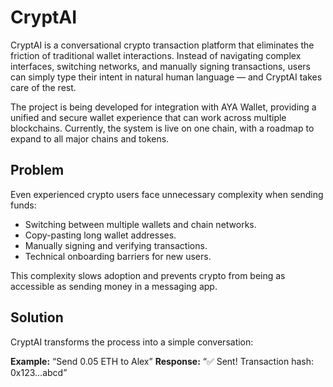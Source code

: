 # CryptAI

CryptAI is a conversational crypto transaction platform that eliminates the friction of traditional wallet interactions. Instead of navigating complex interfaces, switching networks, and manually signing transactions, users can simply type their intent in natural human language — and CryptAI takes care of the rest.

The project is being developed for integration with AYA Wallet, providing a unified and secure wallet experience that can work across multiple blockchains. Currently, the system is live on one chain, with a roadmap to expand to all major chains and tokens.

## Problem

Even experienced crypto users face unnecessary complexity when sending funds:

* Switching between multiple wallets and chain networks.
* Copy-pasting long wallet addresses.
* Manually signing and verifying transactions.
* Technical onboarding barriers for new users.

This complexity slows adoption and prevents crypto from being as accessible as sending money in a messaging app.

## Solution

CryptAI transforms the process into a simple conversation:

**Example:** “Send 0.05 ETH to Alex”
**Response:** “✅ Sent! Transaction hash: 0x123…abcd”
